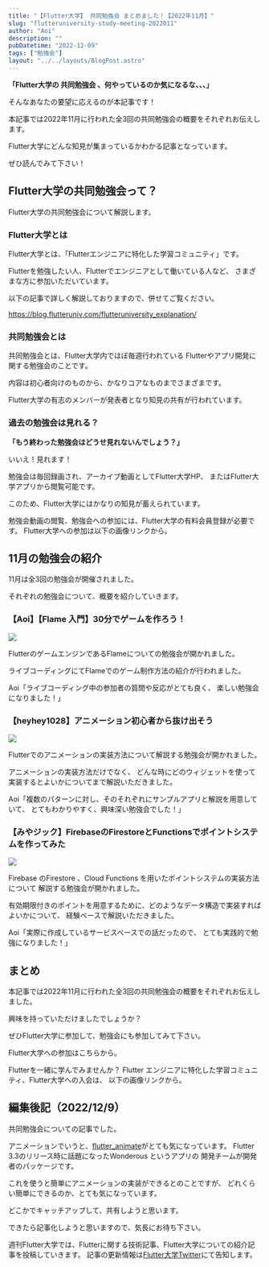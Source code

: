 ```yaml
---
title: "【Flutter大学】 共同勉強会 まとめました！【2022年11月】"
slug: "flutteruniversity-study-meeting-2022011"
author: "Aoi"
description: ""
pubDatetime: "2022-12-09"
tags: ["勉強会"]
layout: "../../layouts/BlogPost.astro"
---
```


**「Flutter大学の 共同勉強会 、何やっているのか気になるな、、、」**

そんなあなたの要望に応えるのが本記事です！

本記事では2022年11月に行われた全3回の共同勉強会の概要をそれぞれお伝えします。

Flutter大学にどんな知見が集まっているかわかる記事となっています。

ぜひ読んでみて下さい！

## Flutter大学の共同勉強会って？

Flutter大学の共同勉強会について解説します。

### Flutter大学とは

Flutter大学とは、「Flutterエンジニアに特化した学習コミュニティ」です。

Flutterを勉強したい人、Flutterでエンジニアとして働いている人など、
さまざまな方に参加いただいています。

以下の記事で詳しく解説しておりますので、併せてご覧ください。

https://blog.flutteruniv.com/flutteruniversity_explanation/

### 共同勉強会とは

共同勉強会とは、Flutter大学内でほぼ毎週行われている
Flutterやアプリ開発に関する勉強会のことです。

内容は初心者向けのものから、かなりコアなものまでさまざまです。

Flutter大学の有志のメンバーが発表者となり知見の共有が行われています。

### 過去の勉強会は見れる？

**「もう終わった勉強会はどうせ見れないんでしょう？」**

いいえ！見れます！

勉強会は毎回録画され、アーカイブ動画としてFlutter大学HP、
またはFlutter大学アプリから閲覧可能です。

このため、Flutter大学にはかなりの知見が蓄えられています。

勉強会動画の閲覧、勉強会への参加には、Flutter大学の有料会員登録が必要です。
Flutter大学への参加は以下の画像リンクから。

## 11月の勉強会の紹介

11月は全3回の勉強会が開催されました。

それぞれの勉強会について、概要を紹介していきます。

### 【Aoi】【Flame 入門】30分でゲームを作ろう！

![](/images/wp-content/uploads/2022/12/WordPress-素材.webp)

FlutterのゲームエンジンであるFlameについての勉強会が開かれました。

ライブコーディングにてFlameでのゲーム制作方法の紹介が行われました。

Aoi「ライブコーディング中の参加者の質問や反応がとても良く、
楽しい勉強会になりました！」

### 【heyhey1028】アニメーション初心者から抜け出そう

![](/images/wp-content/uploads/2022/12/WordPress-素材-1.webp)

Flutterでのアニメーションの実装方法について解説する勉強会が開かれました。

アニメーションの実装方法だけでなく、
どんな時にどのウィジェットを使って実装するとよいかについてまで解説いただきました。

Aoi「複数のパターンに対し、そのそれぞれにサンプルアプリと解説を用意していて、
とてもわかりやすく、興味深い勉強会でした！」

### 【みやジック】FirebaseのFirestoreとFunctionsでポイントシステムを作ってみた

![](/images/wp-content/uploads/2022/12/WordPress-素材-2.webp)

Firebase のFirestore 、Cloud Functions を用いたポイントシステムの実装方法について
解説する勉強会が開かれました。

有効期限付きのポイントを用意するために、どのようなデータ構造で実装すればよいかについて、
経験ベースで解説いただきました。

Aoi「実際に作成しているサービスベースでの話だったので、
とても実践的で勉強になりました！」

## まとめ

本記事では2022年11月に行われた全3回の共同勉強会の概要をそれぞれお伝えしました。

興味を持っていただけましたでしょうか？

ぜひFlutter大学に参加して、勉強会にも参加してみて下さい。

Flutter大学への参加はこちらから。

Flutterを一緒に学んでみませんか？
Flutter エンジニアに特化した学習コミュニティ、Flutter大学への入会は、
以下の画像リンクから。

## 編集後記（2022/12/9）

共同勉強会についての記事でした。

アニメーションでいうと、[flutter_animate](https://pub.dev/packages/flutter_animate)がとても気になっています。
Flutter 3.3のリリース時に話題になったWonderous というアプリの
開発チームが開発者のパッケージです。

これを使うと簡単にアニメーションの実装ができるとのことですが、
どれくらい簡単にできるのか、とても気になっています。

どこかでキャッチアップして、共有しようと思います。

できたら記事化しようと思いますので、気長にお待ち下さい。

週刊Flutter大学では、Flutterに関する技術記事、Flutter大学についての紹介記事を投稿していきます。
記事の更新情報は[Flutter大学Twitter](https://twitter.com/FlutterUniv)にて告知します。
